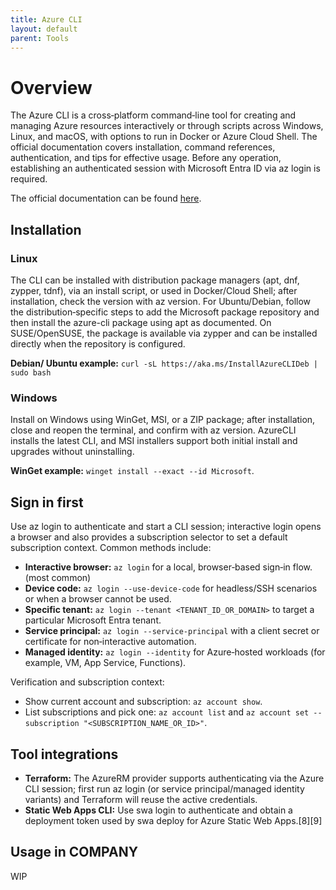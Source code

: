```yaml
---
title: Azure CLI
layout: default
parent: Tools
---
```


# Overview
The Azure CLI is a cross‑platform command‑line tool for creating and managing Azure resources interactively or through scripts across Windows, Linux, and macOS, with options to run in Docker or Azure Cloud Shell.  The official documentation covers installation, command references, authentication, and tips for effective usage.  Before any operation, establishing an authenticated session with Microsoft Entra ID via az login is required.

The official documentation can be found [here](https://learn.microsoft.com/de-de/cli/azure/?view=azure-cli-latest).

## Installation

### Linux
The CLI can be installed with distribution package managers (apt, dnf, zypper, tdnf), via an install script, or used in Docker/Cloud Shell; after installation, check the version with az version.  For Ubuntu/Debian, follow the distribution‑specific steps to add the Microsoft package repository and then install the azure-cli package using apt as documented.  On SUSE/OpenSUSE, the package is available via zypper and can be installed directly when the repository is configured.

**Debian/ Ubuntu example:** `curl -sL https://aka.ms/InstallAzureCLIDeb | sudo bash`

### Windows
Install on Windows using WinGet, MSI, or a ZIP package; after installation, close and reopen the terminal, and confirm with az version. AzureCLI installs the latest CLI, and MSI installers support both initial install and upgrades without uninstalling. 

**WinGet example:** `winget install --exact --id Microsoft`. 

## Sign in first
Use az login to authenticate and start a CLI session; interactive login opens a browser and also provides a subscription selector to set a default subscription context.  Common methods include:
- **Interactive browser:** `az login` for a local, browser‑based sign‑in flow. (most common)
- **Device code:** `az login --use-device-code` for headless/SSH scenarios or when a browser cannot be used.
- **Specific tenant:** `az login --tenant <TENANT_ID_OR_DOMAIN>` to target a particular Microsoft Entra tenant.
- **Service principal:** `az login --service-principal` with a client secret or certificate for non‑interactive automation.
- **Managed identity:** `az login --identity` for Azure‑hosted workloads (for example, VM, App Service, Functions).

Verification and subscription context:
- Show current account and subscription: `az account show`.
- List subscriptions and pick one: `az account list` and `az account set --subscription "<SUBSCRIPTION_NAME_OR_ID>"`.

## Tool integrations
- **Terraform:** The AzureRM provider supports authenticating via the Azure CLI session; first run az login (or service principal/managed identity variants) and Terraform will reuse the active credentials.
- **Static Web Apps CLI:** Use swa login to authenticate and obtain a deployment token used by swa deploy for Azure Static Web Apps.[8][9]

## Usage in COMPANY
WIP